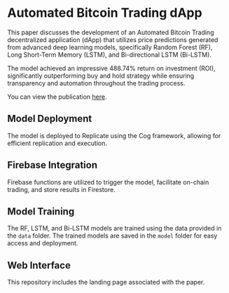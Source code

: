 # Automated Bitcoin Trading dApp

This paper discusses the development of an Automated Bitcoin Trading decentralized application (dApp) that utilizes price predictions generated from advanced deep learning models, specifically Random Forest (RF), Long Short-Term Memory (LSTM), and Bi-directional LSTM (Bi-LSTM).

The model achieved an impressive 488.74% return on investment (ROI), significantly outperforming buy and hold strategy while ensuring transparency and automation throughout the trading process.

You can view the publication [here](https://doi.org/10.3390/risks13010017).

## Model Deployment

The model is deployed to Replicate using the Cog framework, allowing for efficient replication and execution.

## Firebase Integration

Firebase functions are utilized to trigger the model, facilitate on-chain trading, and store results in Firestore.

## Model Training

The RF, LSTM, and Bi-LSTM models are trained using the data provided in the `data` folder. The trained models are saved in the `model` folder for easy access and deployment.

## Web Interface

This repository includes the landing page associated with the paper.

